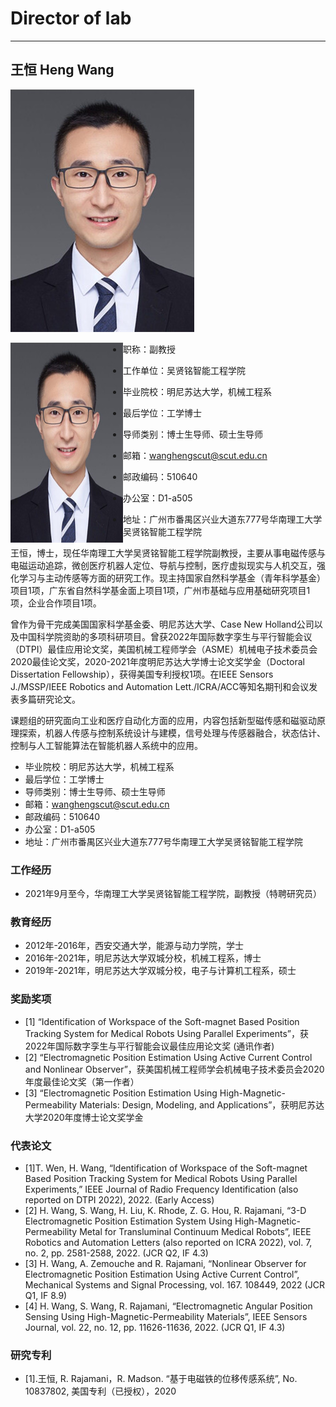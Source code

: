 # Director of lab
- - -
## 王恒   Heng Wang

![照片](王导.jpg)

<img align="left" src="王导.jpg" alt="图片描述" width=180 height=320 />

- 职称：副教授

- 工作单位：吴贤铭智能工程学院
  
- 毕业院校：明尼苏达大学，机械工程系
  
- 最后学位：工学博士
  
- 导师类别：博士生导师、硕士生导师
  
- 邮箱：wanghengscut@scut.edu.cn
  
- 邮政编码：510640
  
- 办公室：D1-a505
  
- 地址：广州市番禺区兴业大道东777号华南理工大学吴贤铭智能工程学院


王恒，博士，现任华南理工大学吴贤铭智能工程学院副教授，主要从事电磁传感与电磁运动追踪，微创医疗机器人定位、导航与控制，医疗虚拟现实与人机交互，强化学习与主动传感等方面的研究工作。现主持国家自然科学基金（青年科学基金）项目1项，广东省自然科学基金面上项目1项，广州市基础与应用基础研究项目1项，企业合作项目1项。

曾作为骨干完成美国国家科学基金委、明尼苏达大学、Case New Holland公司以及中国科学院资助的多项科研项目。曾获2022年国际数字孪生与平行智能会议（DTPI）最佳应用论文奖，美国机械工程师学会（ASME）机械电子技术委员会2020最佳论文奖，2020-2021年度明尼苏达大学博士论文奖学金（Doctoral Dissertation Fellowship），获得美国专利授权1项。在IEEE Sensors J./MSSP/IEEE Robotics and Automation Lett./ICRA/ACC等知名期刊和会议发表多篇研究论文。

课题组的研究面向工业和医疗自动化方面的应用，内容包括新型磁传感和磁驱动原理探索，机器人传感与控制系统设计与建模，信号处理与传感器融合，状态估计、控制与人工智能算法在智能机器人系统中的应用。

- 毕业院校：明尼苏达大学，机械工程系
- 最后学位：工学博士
- 导师类别：博士生导师、硕士生导师
- 邮箱：wanghengscut@scut.edu.cn
- 邮政编码：510640
- 办公室：D1-a505
- 地址：广州市番禺区兴业大道东777号华南理工大学吴贤铭智能工程学院

### 工作经历

- 2021年9月至今，华南理工大学吴贤铭智能工程学院，副教授（特聘研究员）

### 教育经历

- 2012年-2016年，西安交通大学，能源与动力学院，学士
- 2016年-2021年，明尼苏达大学双城分校，机械工程系，博士
- 2019年-2021年，明尼苏达大学双城分校，电子与计算机工程系，硕士

### 奖励奖项

- [1] “Identification of Workspace of the Soft-magnet Based Position Tracking System for Medical Robots Using Parallel Experiments”，获2022年国际数字孪生与平行智能会议最佳应用论文奖 (通讯作者)
- [2] “Electromagnetic Position Estimation Using Active Current Control and Nonlinear Observer”，获美国机械工程师学会机械电子技术委员会2020年度最佳论文奖（第一作者）
- [3] “Electromagnetic Position Estimation Using High-Magnetic-Permeability Materials: Design, Modeling, and Applications”，获明尼苏达大学2020年度博士论文奖学金

### 代表论文

- [1]T. Wen, H. Wang, “Identification of Workspace of the Soft-magnet Based Position Tracking System for Medical Robots Using Parallel Experiments,” IEEE Journal of Radio Frequency Identification (also reported on DTPI 2022), 2022. (Early Access)
- [2] H. Wang, S. Wang, H. Liu, K. Rhode, Z. G. Hou, R. Rajamani, “3-D Electromagnetic Position Estimation System Using High-Magnetic-Permeability Metal for Transluminal Continuum Medical Robots”, IEEE Robotics and Automation Letters (also reported on ICRA 2022), vol. 7, no. 2, pp. 2581-2588, 2022. (JCR Q2, IF 4.3)
- [3] H. Wang, A. Zemouche and R. Rajamani, “Nonlinear Observer for Electromagnetic Position Estimation Using Active Current Control”, Mechanical Systems and Signal Processing, vol. 167. 108449, 2022 (JCR Q1, IF 8.9)
- [4] H. Wang, S. Wang, R. Rajamani, “Electromagnetic Angular Position Sensing Using High-Magnetic-Permeability Materials”, IEEE Sensors Journal, vol. 22, no. 12, pp. 11626-11636, 2022. (JCR Q1, IF 4.3)

### 研究专利

- [1].王恒, R. Rajamani，R. Madson. “基于电磁铁的位移传感系统”, No. 10837802, 美国专利（已授权），2020

